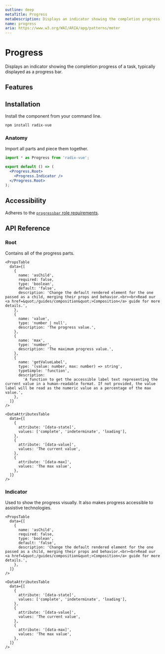 ```yaml
---
outline: deep
metaTitle: Progress
metaDescription: Displays an indicator showing the completion progress of a task, typically displayed as a progress bar.
name: progress
aria: https://www.w3.org/WAI/ARIA/apg/patterns/meter
---
```


<script setup>
import Description from '../../components/Description.vue'
import HeroContainer from '../../components/HeroContainer.vue'
import DemoProgress from '../../components/demo/Progress/index.vue'
import PropsTable from '../../components/tables/PropsTable.vue'
import EmitsTable from '../../components/tables/EmitsTable.vue'
import DataAttributesTable from '../../components/tables/DataAttributesTable.vue'
import KeyboardTable from '../../components/tables/KeyboardTable.vue'
import Highlights from '../../components/Highlights.vue'
import HeroCodeGroup from '../../components/HeroCodeGroup.vue'
</script>

# Progress

<Description>
Displays an indicator showing the completion progress of a task, typically displayed as a progress bar.
</Description>

<HeroContainer>
<DemoProgress />
<template v-slot:codeSlot>
<HeroCodeGroup>
<div filename="index.vue">

<<< ../../components/demo/Progress/index.vue

</div>
</HeroCodeGroup>
</template>
</HeroContainer>

## Features
<Highlights
  :features="[
    'Provides context for assistive technology to read the progress of a task.',
  ]"
/>

## Installation

Install the component from your command line.

```bash
npm install radix-vue
```

### Anatomy

Import all parts and piece them together.

```jsx
import * as Progress from 'radix-vue';

export default () => (
  <Progress.Root>
    <Progress.Indicator />
  </Progress.Root>
);
```

## Accessibility

Adheres to the [`progressbar` role requirements](https://www.w3.org/WAI/ARIA/apg/patterns/meter).

## API Reference

### Root

Contains all of the progress parts.
```
<PropsTable
  data={[
    {
      name: 'asChild',
      required: false,
      type: 'boolean',
      default: 'false',
      description: 'Change the default rendered element for the one passed as a child, merging their props and behavior.<br><br>Read our <a href=&quot;/guides/composition&quot;>Composition</a> guide for more details.',
    },
    {
      name: 'value',
      type: 'number | null',
      description: 'The progress value.',
    },
    {
      name: 'max',
      type: 'number',
      description: 'The maximum progress value.',
    },
    {
      name: 'getValueLabel',
      type: '(value: number, max: number) => string',
      typeSimple: 'function',
      description:
        'A function to get the accessible label text representing the current value in a human-readable format. If not provided, the value label will be read as the numeric value as a percentage of the max value.',
    },
  ]}
/>

<DataAttributesTable
  data={[
    {
      attribute: '[data-state]',
      values: ['complete', 'indeterminate', 'loading'],
    },
    {
      attribute: '[data-value]',
      values: 'The current value',
    },
    {
      attribute: '[data-max]',
      values: 'The max value',
    },
  ]}
/>
```
### Indicator

Used to show the progress visually. It also makes progress accessible to assistive technologies.
```
<PropsTable
  data={[
    {
      name: 'asChild',
      required: false,
      type: 'boolean',
      default: 'false',
      description: 'Change the default rendered element for the one passed as a child, merging their props and behavior.<br><br>Read our <a href=&quot;/guides/composition&quot;>Composition</a> guide for more details.',
    },
  ]}
/>

<DataAttributesTable
  data={[
    {
      attribute: '[data-state]',
      values: ['complete', 'indeterminate', 'loading'],
    },
    {
      attribute: '[data-value]',
      values: 'The current value',
    },
    {
      attribute: '[data-max]',
      values: 'The max value',
    },
  ]}
/>
```